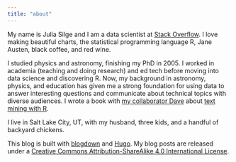 ```yaml
---
title: "about"
---
```


My name is Julia Silge and I am a data scientist at [Stack Overflow](https://stackoverflow.com/users/5468471/julia-silge). I love making beautiful charts, the statistical programming language R, Jane Austen, black coffee, and red wine.

I studied physics and astronomy, finishing my PhD in 2005. I worked in academia (teaching and doing research) and ed tech before moving into data science and discovering R. Now, my background in astronomy, physics, and education has given me a strong foundation for using data to answer interesting questions and communicate about technical topics with diverse audiences. I wrote a book with [my collaborator Dave](http://varianceexplained.org/) about [text mining with R](https://www.amazon.com/Text-Mining-R-tidy-approach/dp/1491981652/).

I live in Salt Lake City, UT, with my husband, three kids, and a handful of backyard chickens.

This blog is built with [blogdown](https://github.com/rstudio/blogdown) and [Hugo](https://gohugo.io/). My blog posts are released under a [Creative Commons Attribution-ShareAlike 4.0 International License](http://creativecommons.org/licenses/by-sa/4.0/).
